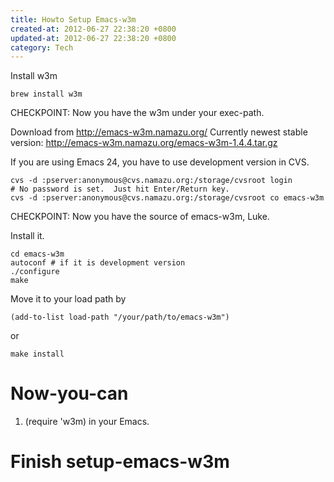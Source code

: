 ```yaml
---
title: Howto Setup Emacs-w3m
created-at: 2012-06-27 22:38:20 +0800
updated-at: 2012-06-27 22:38:20 +0800
category: Tech
---
```


Install w3m

    brew install w3m

CHECKPOINT:
  Now you have the w3m under your exec-path.

Download from http://emacs-w3m.namazu.org/
Currently newest stable version: http://emacs-w3m.namazu.org/emacs-w3m-1.4.4.tar.gz

If you are using Emacs 24, you have to use development version in CVS.

    cvs -d :pserver:anonymous@cvs.namazu.org:/storage/cvsroot login
    # No password is set.  Just hit Enter/Return key.
    cvs -d :pserver:anonymous@cvs.namazu.org:/storage/cvsroot co emacs-w3m

CHECKPOINT:
  Now you have the source of emacs-w3m, Luke.

Install it.

    cd emacs-w3m
    autoconf # if it is development version
    ./configure
    make

Move it to your load path by

    (add-to-list load-path "/your/path/to/emacs-w3m")

or

    make install

# Now-you-can

1. (require 'w3m) in your Emacs.

# Finish setup-emacs-w3m #
